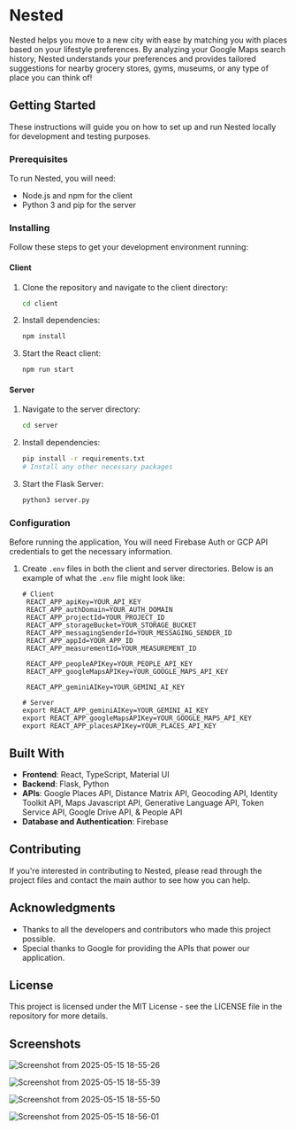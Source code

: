# Nested

Nested helps you move to a new city with ease by matching you with places based on your lifestyle preferences. By analyzing your Google Maps search history, Nested understands your preferences and provides tailored suggestions for nearby grocery stores, gyms, museums, or any type of place you can think of!

## Getting Started

These instructions will guide you on how to set up and run Nested locally for development and testing purposes.

### Prerequisites

To run Nested, you will need:

- Node.js and npm for the client
- Python 3 and pip for the server

### Installing

Follow these steps to get your development environment running:

#### Client

1. Clone the repository and navigate to the client directory:
   ```bash
   cd client
   ```
2. Install dependencies:
   ```bash
   npm install
   ```
3. Start the React client:
   ```bash
   npm run start
   ```

#### Server

1. Navigate to the server directory:
   ```bash
   cd server
   ```
2. Install dependencies:
   ```bash
   pip install -r requirements.txt
   # Install any other necessary packages
   ```
3. Start the Flask Server:
   ```bash
   python3 server.py
   ```

### Configuration

Before running the application, You will need Firebase Auth or GCP API credentials to get the necessary information.

1. Create `.env` files in both the client and server directories. Below is an example of what the `.env` file might look like:

   ```plaintext
   # Client
    REACT_APP_apiKey=YOUR_API_KEY
    REACT_APP_authDomain=YOUR_AUTH_DOMAIN
    REACT_APP_projectId=YOUR_PROJECT_ID
    REACT_APP_storageBucket=YOUR_STORAGE_BUCKET
    REACT_APP_messagingSenderId=YOUR_MESSAGING_SENDER_ID
    REACT_APP_appId=YOUR_APP_ID
    REACT_APP_measurementId=YOUR_MEASUREMENT_ID

    REACT_APP_peopleAPIKey=YOUR_PEOPLE_API_KEY
    REACT_APP_googleMapsAPIKey=YOUR_GOOGLE_MAPS_API_KEY

    REACT_APP_geminiAIKey=YOUR_GEMINI_AI_KEY
   ```

   ```plaintext
   # Server
   export REACT_APP_geminiAIKey=YOUR_GEMINI_AI_KEY
   export REACT_APP_googleMapsAPIKey=YOUR_GOOGLE_MAPS_API_KEY
   export REACT_APP_placesAPIKey=YOUR_PLACES_API_KEY
   ```

## Built With

- **Frontend**: React, TypeScript, Material UI
- **Backend**: Flask, Python
- **APIs**: Google Places API, Distance Matrix API, Geocoding API, Identity Toolkit API, Maps Javascript API, Generative Language API, Token Service API, Google Drive API, & People API
- **Database and Authentication**: Firebase

## Contributing

If you're interested in contributing to Nested, please read through the project files and contact the main author to see how you can help.

## Acknowledgments

- Thanks to all the developers and contributors who made this project possible.
- Special thanks to Google for providing the APIs that power our application.

## License

This project is licensed under the MIT License - see the LICENSE file in the repository for more details.

## Screenshots
![Screenshot from 2025-05-15 18-55-26](https://github.com/user-attachments/assets/6dd30f1e-de68-41ec-80f2-54d97d07fa35)


![Screenshot from 2025-05-15 18-55-39](https://github.com/user-attachments/assets/316b3446-18ff-4065-a2c2-eed6a9fe8d2d)


![Screenshot from 2025-05-15 18-55-50](https://github.com/user-attachments/assets/5cb905b8-6d4f-401b-948d-5f9eb155bfe1)


![Screenshot from 2025-05-15 18-56-01](https://github.com/user-attachments/assets/f3f516db-c572-496a-89d8-18657ae8e73f)
